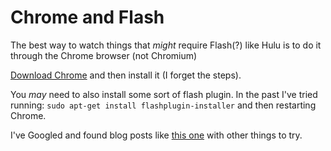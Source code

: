 # Chrome and Flash

The best way to watch things that _might_ require Flash(?) like Hulu is to do it through the Chrome browser (not Chromium) 

[Download Chrome](https://www.google.com/chrome/browser/desktop/index.html) and then install it (I forget the steps).

You _may_ need to also install some sort of flash plugin. In the past I've tried running: `sudo apt-get install flashplugin-installer` and then restarting Chrome.

I've Googled and found blog posts like [this one](https://websiteforstudents.com/installing-the-latest-flash-player-on-ubuntu-17-10/) with other things to try. 
